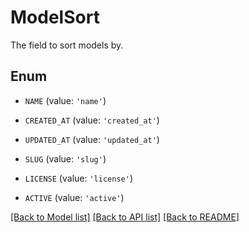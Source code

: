 # ModelSort

The field to sort models by.

## Enum

- `NAME` (value: `'name'`)

- `CREATED_AT` (value: `'created_at'`)

- `UPDATED_AT` (value: `'updated_at'`)

- `SLUG` (value: `'slug'`)

- `LICENSE` (value: `'license'`)

- `ACTIVE` (value: `'active'`)

[[Back to Model list]](../README.md#documentation-for-models) [[Back to API list]](../README.md#documentation-for-api-endpoints) [[Back to README]](../README.md)
